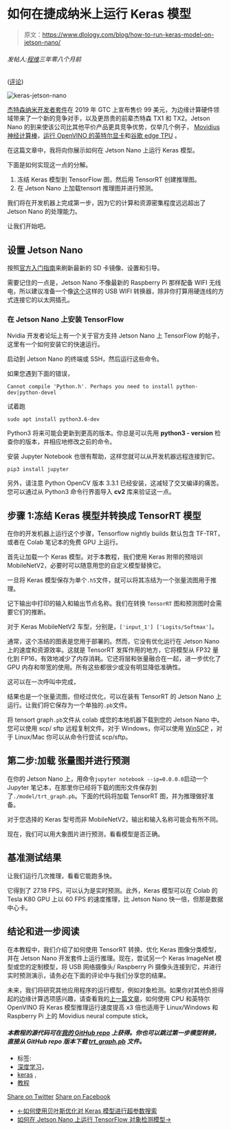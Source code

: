 # 如何在捷成纳米上运行 Keras 模型

> 原文：<https://www.dlology.com/blog/how-to-run-keras-model-on-jetson-nano/>

###### 发帖人:[程维](/blog/author/Chengwei/)三年零八个月前

([评论](/blog/how-to-run-keras-model-on-jetson-nano/#disqus_thread))

![keras-jetson-nano](img/3eb16b391671f75e565b8c40f01dcd8b.png)

[杰特森纳米开发者套件](https://developer.nvidia.com/embedded/buy/jetson-nano-devkit)在 2019 年 GTC 上宣布售价 99 美元，为边缘计算硬件领域带来了一个新的竞争对手，以及更昂贵的前辈杰特森 TX1 和 TX2。Jetson Nano 的到来使该公司比其他平价产品更具竞争优势，仅举几个例子， [Movidius 神经计算棒](https://software.intel.com/en-us/movidius-ncs)，[运行 OpenVINO 的英特尔显卡](https://www.dlology.com/blog/how-to-run-keras-model-inference-x3-times-faster-with-cpu-and-intel-openvino-1/)和[谷歌 edge TPU](https://cloud.google.com/edge-tpu/) 。

在这篇文章中，我将向你展示如何在 Jetson Nano 上运行 Keras 模型。

下面是如何实现这一点的分解。

1.  冻结 Keras 模型到 TensorFlow 图，然后用 TensorRT 创建推理图。
2.  在 Jetson Nano 上加载tensort 推理图并进行预测。

我们将在开发机器上完成第一步，因为它的计算和资源密集程度远远超出了 Jetson Nano 的处理能力。

让我们开始吧。

## 设置 Jetson Nano

按照[官方入门指南](https://developer.nvidia.com/embedded/learn/get-started-jetson-nano-devkit)来刷新最新的 SD 卡镜像、设置和引导。

需要记住的一点是，Jetson Nano 不像最新的 Raspberry Pi 那样配备 WIFI 无线电，所以建议准备一个像[这个](https://www.amazon.com/dp/B003MTTJOY//ref=cm_sw_su_dp)这样的 USB WIFI 转换器，除非你打算用硬连线的方式连接它的以太网插孔。

### 在 Jetson Nano 上安装 TensorFlow

Nvidia 开发者论坛上有一个关于官方支持 Jetson Nano 上 TensorFlow 的帖子，这里有一个如何安装它的快速运行。

启动到 Jetson Nano 的终端或 SSH，然后运行这些命令。

如果您遇到下面的错误，

```
Cannot compile 'Python.h'. Perhaps you need to install python-dev|python-devel
```

试着跑

```
sudo apt install python3.6-dev
```

Python3 将来可能会更新到更高的版本。你总是可以先用 **python3 - version** 检查你的版本，并相应地修改之前的命令。

安装 Jupyter Notebook 也很有帮助，这样您就可以从开发机器远程连接到它。

```
pip3 install jupyter
```

另外，请注意 Python OpenCV 版本 3.3.1 已经安装，这减轻了交叉编译的痛苦。您可以通过从 Python3 命令行界面导入 **cv2** 库来验证这一点。

## 步骤 1:冻结 Keras 模型并转换成 TensorRT 模型

在你的开发机器上运行这个步骤，Tensorflow nightly builds 默认包含 TF-TRT，或者在 Colab 笔记本的免费 GPU 上运行。

首先让加载一个 Keras 模型。对于本教程，我们使用 Keras 附带的预培训 MobileNetV2，必要时可以随意用您的自定义模型替换它。

一旦将 Keras 模型保存为单个`.h5`文件，就可以将其冻结为一个张量流图用于推理。

记下输出中打印的输入和输出节点名称。我们在转换  `TensorRT` 图和预测图时会需要它们的推断。

对于 Keras MobileNetV2 车型，分别是，`['input_1'] ['Logits/Softmax']`。

通常，这个冻结的图表是您用于部署的。然而，它没有优化运行在 Jetson Nano 上的速度和资源效率。这就是 TensorRT 发挥作用的地方，它将模型从 FP32 量化到 FP16，有效地减少了内存消耗。它还将层和张量融合在一起，进一步优化了 GPU 内存和带宽的使用。所有这些都很少或没有明显降低准确性。

这可以在一次呼叫中完成，

结果也是一个张量流图，但经过优化，可以在装有 TensorRT 的 Jetson Nano 上运行。让我们将它保存为一个单独的`.pb`文件。

将 tensort graph`.pb`文件从 colab 或您的本地机器下载到您的 Jetson Nano 中。您可以使用 scp/ sftp 远程复制文件。对于 Windows，你可以使用 [WinSCP](https://winscp.net/eng/index.php) ，对于 Linux/Mac 你可以从命令行尝试 scp/sftp。

## 第二步:加载 张量图并进行预测

在你的 Jetson Nano 上，用命令`jupyter notebook --ip=0.0.0.0`启动一个 Jupyter 笔记本，在那里你已经将下载的图形文件保存到了`./model/trt_graph.pb`。下面的代码将加载 TensorRT 图，并为推理做好准备。

对于您选择的 Keras 型号而非 MobileNetV2，输出和输入名称可能会有所不同。

现在，我们可以用大象图片进行预测，看看模型是否正确。

## 基准测试结果

让我们运行几次推理，看看它能跑多快。

它得到了 27.18 FPS，可以认为是实时预测。此外，Keras 模型可以在 Colab 的 Tesla K80 GPU 上以 60 FPS 的速度推理，比 Jetson Nano 快一倍，但那是数据中心卡。

## 结论和进一步阅读

在本教程中，我们介绍了如何使用 TensorRT 转换、优化 Keras 图像分类模型，并在 Jetson Nano 开发套件上运行推理。现在，尝试另一个 Keras ImageNet 模型或您的定制模型，将 USB 网络摄像头/ Raspberry Pi 摄像头连接到它，并进行实时预测演示，请务必在下面的评论中与我们分享您的结果。

未来，我们将研究其他应用程序的运行模型，例如对象检测。如果你对其他负担得起的边缘计算选项感兴趣，请查看我的[上一篇文章](https://www.dlology.com/blog/how-to-run-keras-model-inference-x3-times-faster-with-cpu-and-intel-openvino-1/)，如何使用 CPU 和英特尔 OpenVINO 将 Keras 模型推理运行速度提高 x3 倍也适用于 Linux/Windows 和 Raspberry Pi 上的 Movidius neural compute stick。

#### *本教程的源代码可在[我的 GitHub repo](https://github.com/Tony607/tf_jetson_nano) 上获得。你也可以跳过第一步模型转换，直接从 GitHub repo 版本下载 [trt_graph.pb](https://github.com/Tony607/tf_jetson_nano/releases/download/V0.1/trt_graph.pb) 文件。*

*   标签:
*   [深度学习](/blog/tag/deep-learning/)，
*   [keras](/blog/tag/keras/) ,
*   [教程](/blog/tag/tutorial/)

[Share on Twitter](https://twitter.com/intent/tweet?url=https%3A//www.dlology.com/blog/how-to-run-keras-model-on-jetson-nano/&text=How%20to%20run%20Keras%20model%20on%20Jetson%20Nano) [Share on Facebook](https://www.facebook.com/sharer/sharer.php?u=https://www.dlology.com/blog/how-to-run-keras-model-on-jetson-nano/)

*   [←如何使用贝叶斯优化对 Keras 模型进行超参数搜索](/blog/how-to-do-hyperparameter-search-with-baysian-optimization-for-keras-model/)
*   [如何在 Jetson Nano 上运行 TensorFlow 对象检测模型→](/blog/how-to-run-tensorflow-object-detection-model-on-jetson-nano/)